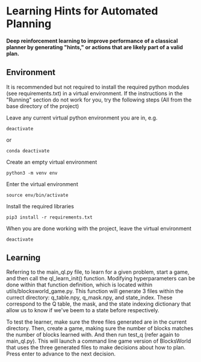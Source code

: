 # Learning Hints for Automated Planning
#### Deep reinforcement learning to improve performance of a classical planner by generating "hints," or actions that are likely part of a valid plan.

## Environment

It is recommended but not required to install the required python modules (see requirements.txt) in a virtual environment.
If the instructions in the "Running" section do not work for you, try the following steps (All from the base directory of the project)

Leave any current virtual python environment you are in, e.g.
```
deactivate
```
or
```
conda deactivate
```
Create an empty virtual environment
```
python3 -m venv env
```
Enter the virtual environment
```
source env/bin/activate
```
Install the required libraries
```
pip3 install -r requirements.txt
```
When you are done working with the project, leave the virtual environment
```
deactivate
```
## Learning
Referring to the main_ql.py file, to learn for a given problem, start a game, and then
call the ql_learn_init() function. Modifying hyperparameters can be done within that function definition, which is located within utils/blocksworld_game.py. This function will generate 3 files
within the currect directory: q_table.npy, q_mask.npy, and state_index. These correspond to the 
Q table, the mask, and the state indexing dictionary that allow us to know if we've beem to a state
before respectively.

To test the learner, make sure the three files generated are in the current directory. Then, create
a game, making sure the number of blocks matches the number of blocks learned with. And then run 
test_q (refer again to main_ql.py). This will launch a command line game version of BlocksWorld
that uses the three generated files to make decisions about how to plan. Press enter to advance to the
next decision.
